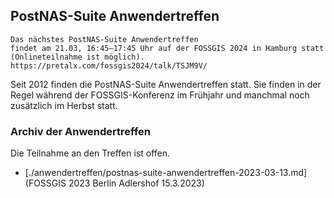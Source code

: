 ## PostNAS-Suite Anwendertreffen

```
Das nächstes PostNAS-Suite Anwendertreffen
findet am 21.03, 16:45–17:45 Uhr auf der FOSSGIS 2024 in Hamburg statt (Onlineteilnahme ist möglich).
https://pretalx.com/fossgis2024/talk/TSJM9V/
```

Seit 2012 finden die PostNAS-Suite Anwendertreffen statt. Sie finden in der Regel während der FOSSGIS-Konferenz im Frühjahr und manchmal noch zusätzlich im Herbst statt.


### Archiv der Anwendertreffen

Die Teilnahme an den Treffen ist offen.

- [./anwendertreffen/postnas-suite-anwendertreffen-2023-03-13.md](FOSSGIS 2023 Berlin Adlershof 15.3.2023)

